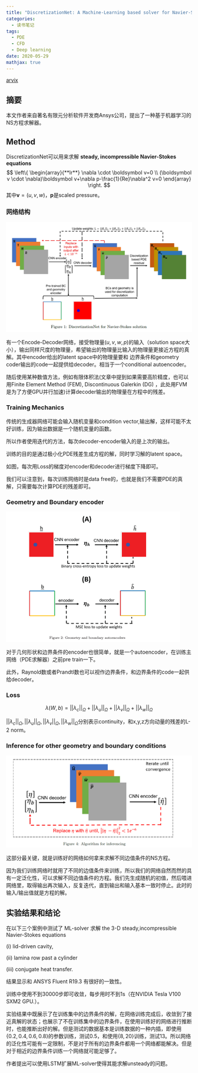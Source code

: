 ```yaml
---
title: "DiscretizationNet: A Machine-Learning based solver for Navier-Stokes Equations using Finite Volume Discretization"
categories:
  - 读书笔记
tags:
  - PDE
  - CFD
  - Deep learning
date: 2020-05-29
mathjax: true
---
```


[arvix](https://arxiv.org/abs/2005.08357)

## 摘要

本文作者来自著名有限元分析软件开发商Ansys公司，提出了一种基于机器学习的NS方程求解器。



## Method

DiscretizationNet可以用来求解 **steady, incompressible Navier-Stokes equations**
$$
\left\{  
             \begin{array}{**lr**}  
             \nabla \cdot \boldsymbol v=0  \\  
             (\boldsymbol v \cdot \nabla)\boldsymbol v+\nabla p-\frac{1}{Re}\nabla^2 v=0
             \end{array}  
\right.
$$
其中$\boldsymbol v =(u,v,w)$，$\boldsymbol p$是scaled pressure。

<!-- more -->

### 网络结构

<img src="../images/2020-05-29DiscretizationNet/image-20200529164310402.png" alt="image-20200529164310402" style="zoom:80%;" />

有一个Encode-Decoder网络，接受物理量($u,v,w,p$)的输入（solution space大小），输出同样尺度的物理量，希望输出的物理量比输入的物理量更接近方程的真解。其中encoder给出的latent space中的物理量要和 边界条件和geometry coder输出的code一起提供给decoder。相当于一个conditional autoencoder。

随后使用某种数值方法，例如有限体积法(文章中提到如果需要高阶精度，也可以用Finite Element Method (FEM), Discontinuous Galerkin (DG) ，此处用FVM是为了方便GPU并行加速)计算decoder输出的物理量在方程中的残差。

### Training Mechanics

传统的生成器网络可能会输入随机变量和condition vector,输出解，这样可能不太好训练，因为输出数据是一个随机变量的函数。

所以作者使用迭代的方法，每次decoder-encoder输入的是上次的输出。

训练的目的是通过极小化PDE残差生成方程的解，同时学习解的latent space。

如图，每次用Loss的梯度对encoder和decoder进行梯度下降即可。

我们可以注意到，每次训练网络时是data free的，也就是我们不需要PDE的真解，只需要每次计算PDE的残差即可。

### Geometry and Boundary encoder

<img src="../images/2020-05-29DiscretizationNet/image-20200529230349065.png" alt="image-20200529230349065" style="zoom: 50%;" />

对于几何形状和边界条件的encoder也很简单，就是一个autoencoder，在训练主网络（PDE求解器）之前pre train一下。

此外，Raynold数或者Prandtl数也可以视作边界条件，和边界条件的code一起供给decoder。

### Loss

$$
\lambda(W,b)=||\lambda_c||_{\Omega}+||\lambda_u||_{\Omega}+||\lambda_v||_{\Omega}+||\lambda_w||_{\Omega}
$$

$||\lambda_c||_{\Omega},||\lambda_u||_{\Omega},||\lambda_v||_{\Omega},||\lambda_w||_{\Omega}$分别表示continuity，和x,y,z方向动量的残差的L-2 norm。



### Inference for other geometry and boundary conditions

<img src="../images/2020-05-29DiscretizationNet/image-20200529231030986.png" alt="image-20200529231030986" style="zoom:60%;" />

这部分最关键，就是训练好的网络如何拿来求解不同边值条件的NS方程。

因为我们训练网络时就用了不同的边值条件来训练，所以我们的网络自然而然的具有一定泛化性，可以求解不同边值条件的方程。我们先生成随机的初值，然后喂进网络里，取得输出再次输入，反复迭代，直到输出和输入基本一致时停止。此时的输入/输出值就是方程的解。



## 实验结果和结论

在以下三个案例中测试了 ML-solver 求解 the 3-D steady,incompressible Navier-Stokes equations

(i) lid-driven cavity, 

(ii) lamina row past a cylinder 

 (iii) conjugate heat transfer. 

结果显示和 ANSYS Fluent R19.3  有很好的一致性。

训练中使用不到30000步即可收敛，每步用时不到1s（在NVIDIA Tesla V100 SXM2 GPU.）。

实验结果中既展示了在训练集中的边界条件的解，在网络训练完成后，收敛到了接近真解的状态；也展示了不在训练集中的边界条件，在使用训练好的网络进行推断时，也能推断出好的解。但是测试的数据基本是训练数据的一种内插，即使用$\{0.2,0.4,0.6,0.8\}$的参数训练，测试0.5，和使用$\{8,20\}$训练，测试13。所以网络的泛化性可能有一定限制，不是对于所有的边界条件都用一个网络都能解决。但是对于相近的边界条件训练一个网络就可能足够了。

作者提出可以使用LSTM扩展ML-solver使得其能求解unsteady的问题。